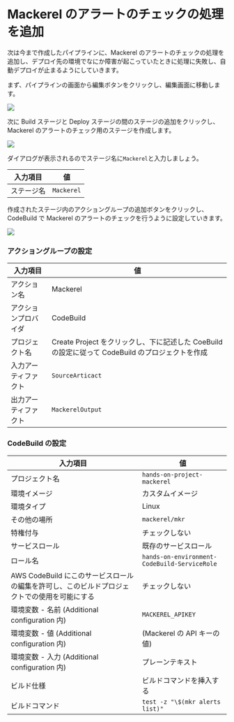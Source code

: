 # Mackerel のアラートのチェックの処理を追加

次は今まで作成したパイプラインに、Mackerel のアラートのチェックの処理を追加し、デプロイ先の環境でなにか障害が起こっていたときに処理に失敗し、自動デプロイが止まるようにしていきます。

まず、パイプラインの画面から編集ボタンをクリックし、編集画面に移動します。

![](https://cdn-ssl-devio-img.classmethod.jp/wp-content/uploads/2018/11/2af7ba6352cdd08f7e7b55172957850b.png)

次に Build ステージと Deploy ステージの間のステージの追加をクリックし、Mackerel のアラートのチェック用のステージを作成します。

![](https://cdn-ssl-devio-img.classmethod.jp/wp-content/uploads/2018/11/73c36fee1ab30226337d9f1cc56e9c9b.png)

ダイアログが表示されるのでステージ名に`Mackerel`と入力しましょう。

| 入力項目   | 値         |
| ---------- | ---------- |
| ステージ名 | `Mackerel` |

作成されたステージ内のアクショングループの追加ボタンをクリックし、CodeBuild で Mackerel のアラートのチェックを行うように設定していきます。

![](https://cdn-ssl-devio-img.classmethod.jp/wp-content/uploads/2018/11/90bf10f40f6380308df1fb587b3af1e5.png)

### アクショングループの設定

| 入力項目             | 値                                                                                               |
| -------------------- | ------------------------------------------------------------------------------------------------ |
| アクション名         | Mackerel                                                                                         |
| アクションプロバイダ | CodeBuild                                                                                        |
| プロジェクト名       | Create Project をクリックし、下に記述した CoeBuild の設定に従って CodeBuild のプロジェクトを作成 |
| 入力アーティファクト | `SourceArticact`                                                                                 |
| 出力アーティファクト | `MackerelOutput`                                                                                 |

### CodeBuild の設定

| 入力項目                                                                                     | 値                                           |
| -------------------------------------------------------------------------------------------- | -------------------------------------------- |
| プロジェクト名                                                                               | `hands-on-project-mackerel`                  |
| 環境イメージ                                                                                 | カスタムイメージ                             |
| 環境タイプ                                                                                   | Linux                                        |
| その他の場所                                                                                 | `mackerel/mkr`                               |
| 特権付与                                                                                     | チェックしない                               |
| サービスロール                                                                               | 既存のサービスロール                         |
| ロール名                                                                                     | `hands-on-environment-CodeBuild-ServiceRole` |
| AWS CodeBuild にこのサービスロールの編集を許可し、このビルドプロジェクトでの使用を可能にする | チェックしない                               |
| 環境変数 - 名前 (Additional configuration 内)                                                | `MACKEREL_APIKEY`                            |
| 環境変数 - 値 (Additional configuration 内)                                                  | (Mackerel の API キーの値)                   |
| 環境変数 - 入力 (Additional configuration 内)                                                | プレーンテキスト                             |
| ビルド仕様                                                                                   | ビルドコマンドを挿入する                     |
| ビルドコマンド                                                                               | `test -z "\$(mkr alerts list)"`              |
